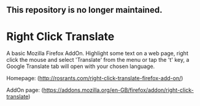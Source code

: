 ## This repository is no longer maintained.
# Right Click Translate
A basic Mozilla Firefox AddOn. Highlight some text on a web page, right click the mouse and select 'Translate' from the menu or tap the 't' key, a Google Translate tab will open with your chosen language.

Homepage: (http://rosrants.com/right-click-translate-firefox-add-on/)

AddOn page: (https://addons.mozilla.org/en-GB/firefox/addon/right-click-translate)

